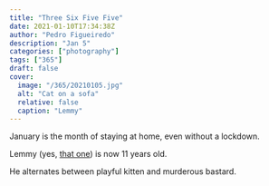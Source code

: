 ```yaml
---
title: "Three Six Five Five"
date: 2021-01-10T17:34:38Z
author: "Pedro Figueiredo"
description: "Jan 5"
categories: ["photography"]
tags: ["365"]
draft: false
cover:
  image: "/365/20210105.jpg"
  alt: "Cat on a sofa"
  relative: false
  caption: "Lemmy"
---
```


January is the month of staying at home, even without a lockdown.

Lemmy (yes, [that one][lemmy]) is now 11 years old.
<!--more-->
He alternates between playful kitten and murderous bastard.

[lemmy]: https://en.wikipedia.org/wiki/Lemmy
